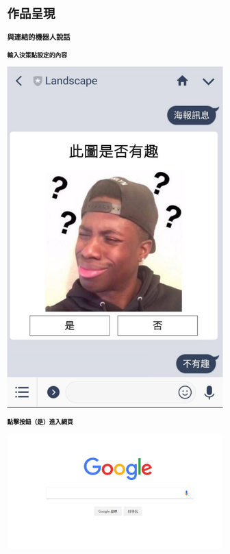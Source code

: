 # 作品呈現

### 與連結的機器人說話

#### 輸入決策點設定的內容

![&#x6A5F;&#x5668;&#x4EBA;&#x7684;&#x56DE;&#x61C9;&#x8207;&#x6309;&#x9215;&#xFF08;&#x5426;&#xFF09;&#x7684;&#x6548;&#x679C;](../../.gitbook/assets/hai-bao-jie-guo-01.jpg)

#### 點擊按鈕（是）進入網頁

![](../../.gitbook/assets/google.png)

